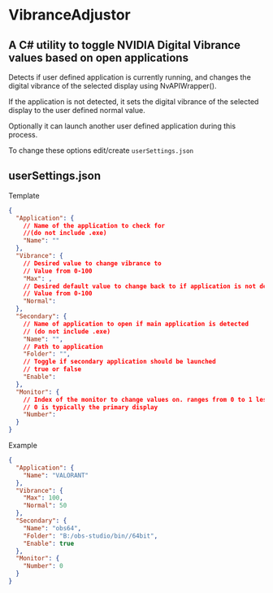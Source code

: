 # VibranceAdjustor
## A C# utility to toggle NVIDIA Digital Vibrance values based on open applications

Detects if user defined application is currently running, and changes the digital vibrance of the selected display using NvAPIWrapper(). 

If the application is not detected, it sets the digital vibrance of the selected display to the user defined normal value.

Optionally it can launch another user defined application during this process. 

To change these options edit/create `userSettings.json`

## userSettings.json

Template
```json
{
  "Application": {
    // Name of the application to check for 
    //(do not include .exe)
    "Name": "" 
  },
  "Vibrance": {
    // Desired value to change vibrance to
    // Value from 0-100
    "Max": ,
    // Desired default value to change back to if application is not detected
    // Value from 0-100
    "Normal": 
  },
  "Secondary": {
    // Name of application to open if main application is detected
    // (do not include .exe)
    "Name": "",
    // Path to application
    "Folder": "",
    // Toggle if secondary application should be launched
    // true or false
    "Enable": 
  },
  "Monitor": {
    // Index of the monitor to change values on. ranges from 0 to 1 less than the number of monitors attachted to the GPU
    // 0 is typically the primary display
    "Number": 
  }
}
```

Example
```json
{
  "Application": {
    "Name": "VALORANT"
  },
  "Vibrance": {
    "Max": 100,
    "Normal": 50
  },
  "Secondary": {
    "Name": "obs64",
    "Folder": "B:/obs-studio/bin//64bit",
    "Enable": true
  },
  "Monitor": {
    "Number": 0
  }
}
```